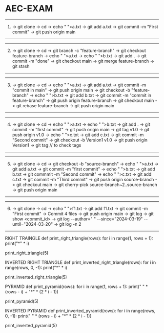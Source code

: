 # AEC-EXAM

-----------------------------------------------------------------------------------------
1.  
	-> git clone <url>
	-> cd <repo>
	-> echo " ">a.txt
	-> git add a.txt
	-> git commit -m "First commit"
	-> git push origin main
------------------------------------------------------------------------------------------

------------------------------------------------------------------------------------------
2.
	-> git clone <url>
	-> cd <repo>
	-> git branch -c "feature-branch"
	-> git checkout feature-branch
	-> echo " ">a.txt
	-> echo " ">b.txt
	-> git add .
	-> git commit -m "done"
	-> git checkout main
	-> git merge feature-branch
	-> git stash
------------------------------------------------------------------------------------------

------------------------------------------------------------------------------------------
3.
	-> git clone <url>
	-> cd <repo>
	-> echo " ">a.txt
	-> git add a.txt
	-> git commit -m "commit in main"
	-> git push origin main
	-> git checkout -b "feature-branch"
	-> echo " ">b.txt
	-> git add b.txt
	-> git commit -m "commit in feature-branch"
	-> git push origin feature-branch
	-> git checkout main
	-> git rebase feature-branch
	-> git push origin main
------------------------------------------------------------------------------------------

------------------------------------------------------------------------------------------
4. 
	-> git clone <url>
	-> cd <repo>
	-> echo " ">a.txt
	-> echo " ">b.txt
	-> git add .
	-> git commit -m "first commit"
	-> git push origin main
	-> git tag v1.0
	-> git push origin v1.0
	-> echo " ">c.txt
	-> git add c.txt
	-> git commit -m "Second commit"
	-> git checkout -b Version1 v1.0
	-> git push origin Version1
	-> git tag // to check tags
------------------------------------------------------------------------------------------

------------------------------------------------------------------------------------------
5.
	-> git clone <url>
	-> cd <repo>
	-> git checkout -b "source-branch"
	-> echo " ">a.txt
	-> git add a.txt
	-> git commit -m "first commit"
	-> echo " ">b.txt 
	-> git add b.txt
	-> git commmit -m "Second commit"
	-> echo " ">c.txt
	-> git add c.txt
	-> git commit -m "Third commit"
	-> git push origin source-branch
	-> git checkout main
	-> git cherry-pick source-branch~2..source-branch
	-> git push origin main
------------------------------------------------------------------------------------------

------------------------------------------------------------------------------------------
6.
	-> git clone <url>
	-> cd <repo>
	-> echo " ">f1.txt
	-> git add f1.txt
	-> git commit -m "First commit"
	-> Commit 4 files
	-> git push origin main
	-> git log
	-> git show <commit_id>
	-> git log --author=" " --since="2024-03-19" --until="2024-03-20"
	-> git log -n 2
------------------------------------------------------------------------------------------





RIGHT TRAINGLE 
def print_right_triangle(rows):
    for i in range(1, rows + 1):
        print("*" * i)

print_right_triangle(5)






INVERTED RIGHT TRIANGLE 
def print_inverted_right_triangle(rows):
    for i in range(rows, 0, -1):
        print("*" * i)

print_inverted_right_triangle(5)




PYRAMID
def print_pyramid(rows):
    for i in range(1, rows + 1):
        print(" " * (rows - i) + "*" * (2 * i - 1))

print_pyramid(5)



INVERTED PYRAMID
def print_inverted_pyramid(rows):
    for i in range(rows, 0, -1):
        print(" " * (rows - i) + "*" * (2 * i - 1))

print_inverted_pyramid(5)
